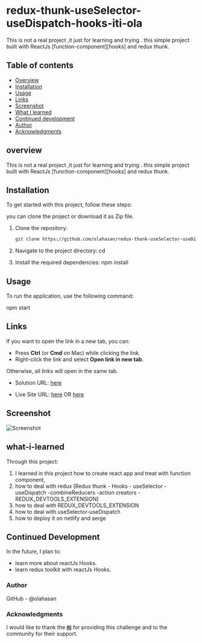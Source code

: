 # redux-thunk-useSelector-useDispatch-hooks-iti-ola

This is not a real project ,it just for learning and trying . this simple project built with ReactJs [function-component][hooks] and redux thunk. 

## Table of contents

- [Overview](#overview)
- [Installation](#Installation)
- [Usage](#Usage)
- [Links](#Links)
- [Screenshot](#Screenshot)
- [What I learned](#what-i-learned)
- [Continued development](#continued-development)
- [Author](#author)
- [Acknowledgments](#Acknowledgments)


## overview
This is not a real project ,it just for learning and trying . this simple project built with ReactJs [function-component][hooks] and redux thunk. 

## Installation
To get started with this project, follow these steps:

you can clone the project or download it as Zip file.
1. Clone the repository:
   ```bash
   git clone https://github.com/olahasan/redux-thunk-useSelector-useDispatch-hooks-iti-ola.git

2. Navigate to the project directory:
   cd <project-directory>

3. Install the required dependencies:
   npm install   


## Usage
To run the application, use the following command:

npm start


## Links

If you want to open the link in a new tab, you can:

- Press **Ctrl** (or **Cmd** on Mac) while clicking the link.
- Right-click the link and select **Open link in new tab**.

Otherwise, all links will open in the same tab.


- Solution URL: [here](https://github.com/olahasan/redux-thunk-useSelector-useDispatch-hooks-iti-ola)

- Live Site URL: [here](https://redux-thunk-useselector-usedispatch-hooks-iti-ola.surge.sh/) OR [here](https://redux-thunk-hooks-iti-ola.netlify.app/)

 ## Screenshot
 
![Screenshot](./public/reduxthunk.png)


## what-i-learned
Through this project:
1. I learned in this project how to create react app and treat with function component,
2. how to deal with redux [Redux thunk - Hooks - useSelector - useDispatch -combineReducers -action creators - REDUX_DEVTOOLS_EXTENSION]
4. how to deal with REDUX_DEVTOOLS_EXTENSION
5. how to deal with useSelector-useDispatch
6. how to deploy it on netlify and serge

## Continued Development
In the future, I plan to:
- learn more about reactJs Hooks.
- learn redux toolkit with reactJs Hooks.

### Author

GitHub - @olahasan

### Acknowledgments

I would like to thank the **[iti](https://iti.gov.eg/home)** for providing this challenge and to the community for their support.

